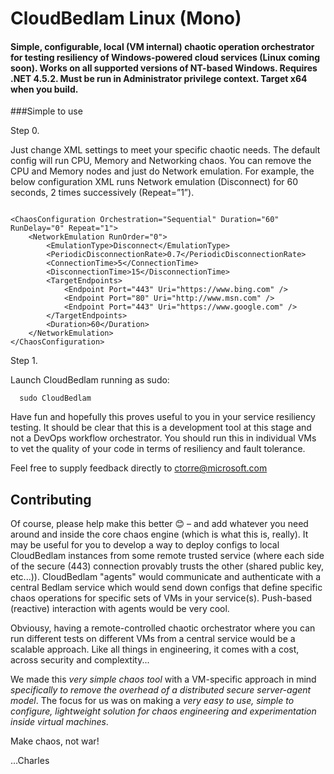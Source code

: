 # CloudBedlam Linux (Mono)

#### Simple, configurable, local (VM internal) chaotic operation orchestrator for testing resiliency of Windows-powered cloud services (Linux coming soon). Works on all supported versions of NT-based Windows. Requires .NET 4.5.2. Must be run in Administrator privilege context. Target x64 when you build.


###Simple to use 

Step 0.

Just change XML settings to meet your specific chaotic needs. The default config will run CPU, Memory and Networking chaos. You can remove the CPU and Memory nodes and just do Network emulation. For example, the below configuration XML runs Network emulation (Disconnect) for 60 seconds, 2 times successively (Repeat=”1”).
<pre><code>
&lt;ChaosConfiguration Orchestration="Sequential" Duration="60" RunDelay="0" Repeat="1"&gt;
	&lt;NetworkEmulation RunOrder="0"&gt;
		&lt;EmulationType&gt;Disconnect&lt;/EmulationType&gt;
		&lt;PeriodicDisconnectionRate&gt;0.7&lt;/PeriodicDisconnectionRate&gt;
		&lt;ConnectionTime&gt;5&lt;/ConnectionTime&gt;
		&lt;DisconnectionTime&gt;15&lt;/DisconnectionTime&gt;
		&lt;TargetEndpoints&gt;
			&lt;Endpoint Port="443" Uri="https://www.bing.com" /&gt;
			&lt;Endpoint Port="80" Uri="http://www.msn.com" /&gt;
			&lt;Endpoint Port="443" Uri="https://www.google.com" /&gt;
		&lt;/TargetEndpoints&gt;
		&lt;Duration&gt;60&lt;/Duration&gt;
	&lt;/NetworkEmulation&gt;
&lt;/ChaosConfiguration&gt;
</code></pre>

Step 1.

Launch CloudBedlam running as sudo:

      sudo CloudBedlam


Have fun and hopefully this proves useful to you in your service resiliency testing. It should be clear that this is a development tool at this stage and not a DevOps workflow orchestrator. You should run this in individual VMs to vet the quality of your code in terms of resiliency and fault tolerance. 

Feel free to supply feedback directly to ctorre@microsoft.com 

## Contributing

Of course, please help make this better 😊 – and add whatever you need around and inside the core chaos engine (which is what this is, really). It may be useful for you to develop a way to deploy configs to local CloudBedlam instances from some remote trusted service (where each side of the secure (443) connection provably trusts the other (shared public key, etc...)). CloudBedlam "agents" would communicate and authenticate with a central Bedlam service which would send down configs that define specific chaos operations for specific sets of VMs in your service(s). Push-based (reactive) interaction with agents would be very cool. 

Obviousy, having a remote-controlled chaotic orchestrator where you can run different tests on different VMs from a central service would be a scalable approach. Like all things in engineering, it comes with a cost, across security and complextity... 

We made this *very simple chaos tool* with a VM-specific approach in mind *specifically to remove the overhead of a distributed secure server-agent model*. The focus for us was on making a *very easy to use, simple to configure, lightweight solution for chaos engineering and experimentation inside virtual machines*.


Make chaos, not war!

…Charles
